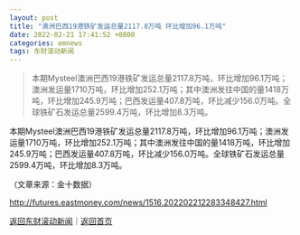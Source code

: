 ```yaml
---
layout: post
title: "澳洲巴西19港铁矿发运总量2117.8万吨 环比增加96.1万吨"
date: 2022-02-21 17:41:52 +0800
categories: emnews
tags: 东财滚动新闻
---
```

> 本期Mysteel澳洲巴西19港铁矿发运总量2117.8万吨，环比增加96.1万吨；澳洲发运量1710万吨，环比增加252.1万吨；其中澳洲发往中国的量1418万吨，环比增加245.9万吨；巴西发运量407.8万吨，环比减少156.0万吨。全球铁矿石发运总量2599.4万吨，环比增加8.3万吨。

<p>本期Mysteel澳洲巴西19港铁矿发运总量2117.8万吨，环比增加96.1万吨；澳洲发运量1710万吨，环比增加252.1万吨；其中澳洲发往中国的量1418万吨，环比增加245.9万吨；巴西发运量407.8万吨，环比减少156.0万吨。全球铁矿石发运总量2599.4万吨，环比增加8.3万吨。 </p><p class="em_media">（文章来源：金十数据）</p>

<http://futures.eastmoney.com/news/1516,202202212283348427.html>

[返回东财滚动新闻](//finews.withounder.com/emnews/)｜[返回首页](//finews.withounder.com/)
